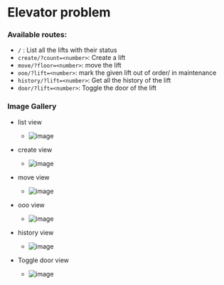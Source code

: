 # Elevator problem

### Available routes:

- `/` : List all the lifts with their status
- `create/?count=<number>`: Create a lift
- `move/?floor=<number>`: move the lift
- `ooo/?lift=<number>`: mark the given lift out of order/ in maintenance
- `history/?lift=<number>`: Get all the history of the lift
- `door/?lift=<number>`: Toggle the door of the lift

### Image Gallery
- list view
  - ![image](https://user-images.githubusercontent.com/57758447/221545753-66dab1d8-16b6-4ede-8858-9646a59c7e47.png)

- create view
  - ![image](https://user-images.githubusercontent.com/57758447/221545816-c5c703d8-3e2d-4dee-918d-7505d32bb26a.png)

- move view
  - ![image](https://user-images.githubusercontent.com/57758447/221729952-104b3e32-543e-41a8-9657-48b9c01360cf.png)

- ooo view
  - ![image](https://user-images.githubusercontent.com/57758447/221729979-5f3fcc6d-204c-43bb-946c-9530fca9e34d.png)

- history view
  - ![image](https://user-images.githubusercontent.com/57758447/221729997-aebc1894-2865-4b21-8c53-a42e158ebfbd.png)

- Toggle door view
  - ![image](https://user-images.githubusercontent.com/57758447/221730023-e8284cfa-bc58-4c05-8843-125a45590e08.png)
